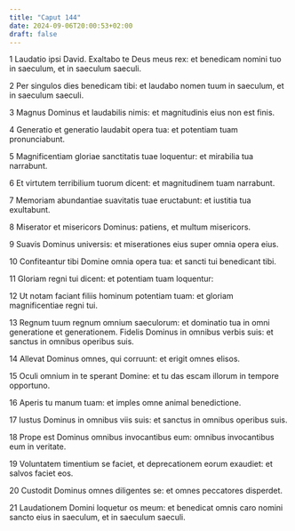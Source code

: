 ```yaml
---
title: "Caput 144"
date: 2024-09-06T20:00:53+02:00
draft: false
---
```



1 Laudatio ipsi David. Exaltabo te Deus meus rex: et benedicam nomini tuo in saeculum, et in saeculum saeculi.

2 Per singulos dies benedicam tibi: et laudabo nomen tuum in saeculum, et in saeculum saeculi.

3 Magnus Dominus et laudabilis nimis: et magnitudinis eius non est finis.

4 Generatio et generatio laudabit opera tua: et potentiam tuam pronunciabunt.

5 Magnificentiam gloriae sanctitatis tuae loquentur: et mirabilia tua narrabunt.

6 Et virtutem terribilium tuorum dicent: et magnitudinem tuam narrabunt.

7 Memoriam abundantiae suavitatis tuae eructabunt: et iustitia tua exultabunt.

8 Miserator et misericors Dominus: patiens, et multum misericors.

9 Suavis Dominus universis: et miserationes eius super omnia opera eius.

10 Confiteantur tibi Domine omnia opera tua: et sancti tui benedicant tibi.

11 Gloriam regni tui dicent: et potentiam tuam loquentur:

12 Ut notam faciant filiis hominum potentiam tuam: et gloriam magnificentiae regni tui.

13 Regnum tuum regnum omnium saeculorum: et dominatio tua in omni generatione et generationem. Fidelis Dominus in omnibus verbis suis: et sanctus in omnibus operibus suis.

14 Allevat Dominus omnes, qui corruunt: et erigit omnes elisos.

15 Oculi omnium in te sperant Domine: et tu das escam illorum in tempore opportuno.

16 Aperis tu manum tuam: et imples omne animal benedictione.

17 Iustus Dominus in omnibus viis suis: et sanctus in omnibus operibus suis.

18 Prope est Dominus omnibus invocantibus eum: omnibus invocantibus eum in veritate.

19 Voluntatem timentium se faciet, et deprecationem eorum exaudiet: et salvos faciet eos.

20 Custodit Dominus omnes diligentes se: et omnes peccatores disperdet.

21 Laudationem Domini loquetur os meum: et benedicat omnis caro nomini sancto eius in saeculum, et in saeculum saeculi.

